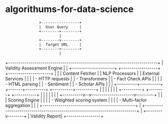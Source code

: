 # algorithums-for-data-science

                   +-----------------+
                   |  User Query     |
                   +--------+--------+
                            |
                   +--------v--------+
                   |  Target URL     |
                   +--------+--------+
                            |
+--------------------------------------------------------------------------+
|                          Validity Assessment Engine                     |
| +---------------------+  +------------------+  +---------------------+  |
| | Content Fetcher     |  | NLP Processors   |  | External Services   |  |
| | - HTTP requests     |  | - Transformers   |  | - Fact Check APIs   |  |
| | - HTML parsing      |  | - Sentiment      |  | - Scholar APIs      |  |
| +----------+----------+  +-------+----------+  +----------+----------+  |
|            |                      |                        |             |
|            +----------+  +--------+           +-----------+             |
|                       |  |                     |                         |
|            +----------v--v---------------------v---------+              |
|            |              Scoring Engine                  |              |
|            | - Weighted scoring system                    |              |
|            | - Multi-factor aggregation                   |              |
|            +----------------------------------------------+              |
+--------------------------------------------------------------------------+
                            |
                   +--------v--------+
                   |  Validity Report|
                   +-----------------+


                 
